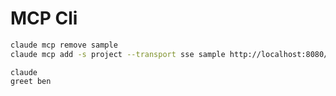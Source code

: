 # MCP Cli 

```bash
claude mcp remove sample
claude mcp add -s project --transport sse sample http://localhost:8080/mcp/sse
```

```
claude
greet ben
```
